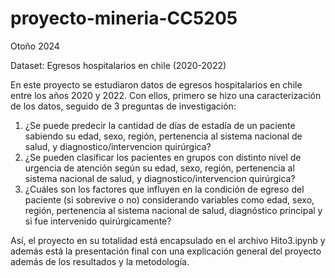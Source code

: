 # proyecto-mineria-CC5205 
Otoño 2024

Dataset: Egresos hospitalarios en chile (2020-2022)

En este proyecto se estudiaron datos de egresos hospitalarios en chile entre los años 2020 y 2022. Con ellos, primero se hizo una caracterización de los datos, seguido de 3 preguntas de investigación:

1. ¿Se puede predecir la cantidad de días de estadía de un paciente sabiendo su edad, sexo, región, pertenencia al sistema nacional de salud, y diagnostico/intervencion quirúrgica?
2. ¿Se pueden clasificar los pacientes en grupos con distinto nivel de urgencia de atención según  su edad, sexo, región, pertenencia al sistema nacional de salud, y diagnostico/intervencion quirúrgica?
3. ¿Cuáles son los factores que influyen en la condición de egreso del paciente (si sobrevive o no) considerando variables como edad, sexo, región, pertenencia al sistema nacional de salud, diagnóstico principal y si fue intervenido quirúrgicamente?

Así, el proyecto en su totalidad está encapsulado en el archivo Hito3.ipynb y además está la presentación final con una explicación general del proyecto además de los resultados y la metodología.

